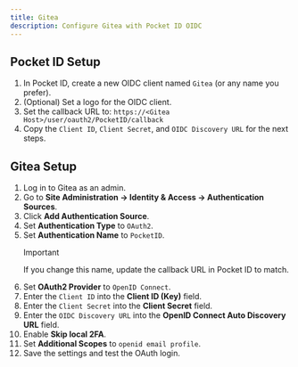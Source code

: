 ```yaml
---
title: Gitea
description: Configure Gitea with Pocket ID OIDC
---
```


## Pocket ID Setup

1. In Pocket ID, create a new OIDC client named `Gitea` (or any name you prefer).
2. (Optional) Set a logo for the OIDC client.
3. Set the callback URL to: `https://<Gitea Host>/user/oauth2/PocketID/callback`
4. Copy the `Client ID`, `Client Secret`, and `OIDC Discovery URL` for the next steps.

## Gitea Setup

1. Log in to Gitea as an admin.
2. Go to **Site Administration → Identity & Access → Authentication Sources**.
3. Click **Add Authentication Source**.
4. Set **Authentication Type** to `OAuth2`.
5. Set **Authentication Name** to `PocketID`.
   > [!IMPORTANT]
   > If you change this name, update the callback URL in Pocket ID to match.
6. Set **OAuth2 Provider** to `OpenID Connect`.
7. Enter the `Client ID` into the **Client ID (Key)** field.
8. Enter the `Client Secret` into the **Client Secret** field.
9. Enter the `OIDC Discovery URL` into the **OpenID Connect Auto Discovery URL** field.
10. Enable **Skip local 2FA**.
11. Set **Additional Scopes** to `openid email profile`.
12. Save the settings and test the OAuth login.
